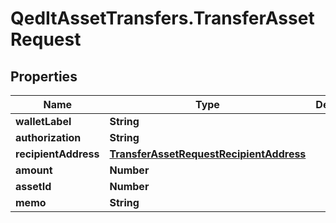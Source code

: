 # QedItAssetTransfers.TransferAssetRequest

## Properties
Name | Type | Description | Notes
------------ | ------------- | ------------- | -------------
**walletLabel** | **String** |  | 
**authorization** | **String** |  | 
**recipientAddress** | [**TransferAssetRequestRecipientAddress**](TransferAssetRequestRecipientAddress.md) |  | 
**amount** | **Number** |  | 
**assetId** | **Number** |  | 
**memo** | **String** |  | 


